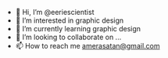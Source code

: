 - 👋 Hi, I’m @eeriescientist
- 👀 I’m interested in graphic design
- 🌱 I’m currently learning graphic design
- 💞️ I’m looking to collaborate on ...
- 📫 How to reach me amerasatan@gmail.com

<!---
eeriescientist/eeriescientist is a ✨ special ✨ repository because its `README.md` (this file) appears on your GitHub profile.
You can click the Preview link to take a look at your changes.
--->
